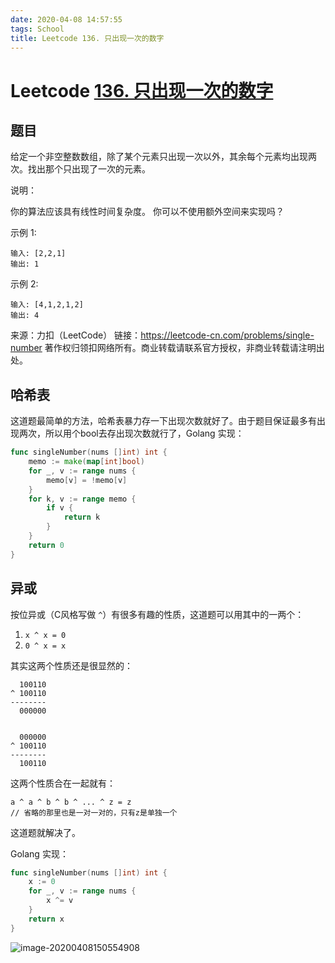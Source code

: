 ```yaml
---
date: 2020-04-08 14:57:55
tags: School
title: Leetcode 136. 只出现一次的数字
---
```


# Leetcode [136. 只出现一次的数字](https://leetcode-cn.com/problems/single-number/)

## 题目

给定一个非空整数数组，除了某个元素只出现一次以外，其余每个元素均出现两次。找出那个只出现了一次的元素。

说明：

你的算法应该具有线性时间复杂度。 你可以不使用额外空间来实现吗？

示例 1:

```
输入: [2,2,1]
输出: 1
```


示例 2:

```
输入: [4,1,2,1,2]
输出: 4
```

来源：力扣（LeetCode）
链接：https://leetcode-cn.com/problems/single-number
著作权归领扣网络所有。商业转载请联系官方授权，非商业转载请注明出处。

## 哈希表

这道题最简单的方法，哈希表暴力存一下出现次数就好了。由于题目保证最多有出现两次，所以用个bool去存出现次数就行了，Golang 实现：

```go
func singleNumber(nums []int) int {
    memo := make(map[int]bool)
    for _, v := range nums {
        memo[v] = !memo[v]
    } 
    for k, v := range memo {
        if v {
            return k
        }
    }
    return 0
}
```

## 异或

按位异或（C风格写做 `^`）有很多有趣的性质，这道题可以用其中的一两个：

1. `x ^ x = 0`
2. `0 ^ x = x`

其实这两个性质还是很显然的：

```
  100110
^ 100110
--------
  000000
  
  
  000000
^ 100110
--------
  100110
```

这两个性质合在一起就有：

```
a ^ a ^ b ^ b ^ ... ^ z = z
// 省略的那里也是一对一对的，只有z是单独一个
```

这道题就解决了。

Golang 实现：

```go
func singleNumber(nums []int) int {
    x := 0
    for _, v := range nums {
        x ^= v
    }
    return x
}
```

![image-20200408150554908](https://tva1.sinaimg.cn/large/00831rSTgy1gdmdhgx8xwj317x0u04qd.jpg)

